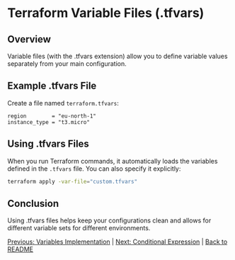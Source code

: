 # Terraform Variable Files (.tfvars)

## Overview

Variable files (with the .tfvars extension) allow you to define variable values separately from your main configuration.

## Example .tfvars File

Create a file named `terraform.tfvars`:

```hcl
region        = "eu-north-1"
instance_type = "t3.micro"
```

## Using .tfvars Files

When you run Terraform commands, it automatically loads the variables defined in the `.tfvars` file. You can also specify it explicitly:

```bash
terraform apply -var-file="custom.tfvars"
```

## Conclusion

Using .tfvars files helps keep your configurations clean and allows for different variable sets for different environments.


[Previous: Variables Implementation](06-variables-implementation.md) | [Next: Conditional Expression](08-conditional-expressions.md) | [Back to README](README.md)
